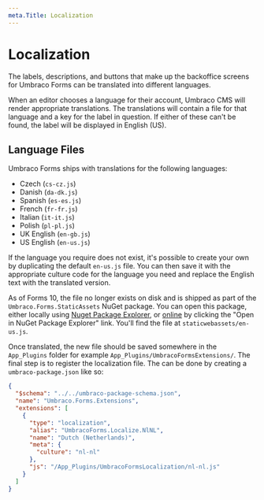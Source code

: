 ```yaml
---
meta.Title: Localization
---
```


# Localization

The labels, descriptions, and buttons that make up the backoffice screens for Umbraco Forms can be translated into different languages.

When an editor chooses a language for their account, Umbraco CMS will render appropriate translations. The translations will contain a file for that language and a key for the label in question. If either of these can't be found, the label will be displayed in English (US).

## Language Files

Umbraco Forms ships with translations for the following languages:

 - Czech (`cs-cz.js`)
 - Danish (`da-dk.js`)
 - Spanish (`es-es.js`)
 - French (`fr-fr.js`)
 - Italian (`it-it.js`)
 - Polish (`pl-pl.js`)
 - UK English (`en-gb.js`)
 - US English (`en-us.js`)

If the language you require does not exist, it's possible to create your own by duplicating the default `en-us.js` file.  You can then save it with the appropriate culture code for the language you need and replace the English text with the translated version.

As of Forms 10, the file no longer exists on disk and is shipped as part of the `Umbraco.Forms.StaticAssets` NuGet package. You can open this package, either locally using [Nuget Package Explorer](https://apps.microsoft.com/store/detail/nuget-package-explorer/9WZDNCRDMDM3?hl=en-gb&gl=gb&rtc=1), or [online](https://www.nuget.org/packages/Umbraco.Forms.StaticAssets/) by clicking the "Open in NuGet Package Explorer" link. You'll find the file at `staticwebassets/en-us.js`.

Once translated, the new file should be saved somewhere in the `App_Plugins` folder for example `App_Plugins/UmbracoFormsExtensions/`. The final step is to register the localization file. The can be done by creating a `umbraco-package.json` like so: 

```json
{
  "$schema": "../../umbraco-package-schema.json",
  "name": "Umbraco.Forms.Extensions",
  "extensions": [
    {
      "type": "localization",
      "alias": "UmbracoForms.Localize.NlNL",
      "name": "Dutch (Netherlands)",
      "meta": {
        "culture": "nl-nl"
      },
      "js": "/App_Plugins/UmbracoFormsLocalization/nl-nl.js"
    }
  ]
}
```
